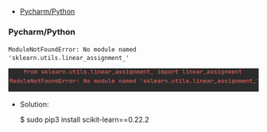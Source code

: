 
- [Pycharm/Python](#pycharm_python)

### Pycharm/Python

`ModuleNotFoundError: No module named 'sklearn.utils.linear_assignment_'`

![sklearn error](/images/sklearn_error.png)

- Solution:

	$ sudo pip3 install scikit-learn==0.22.2

